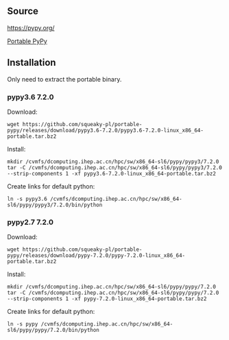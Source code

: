 ## Source

<https://pypy.org/>

[Portable PyPy](https://github.com/squeaky-pl/portable-pypy)


## Installation

Only need to extract the portable binary.

### pypy3.6 7.2.0

Download:

```
wget https://github.com/squeaky-pl/portable-pypy/releases/download/pypy3.6-7.2.0/pypy3.6-7.2.0-linux_x86_64-portable.tar.bz2
```

Install:

```
mkdir /cvmfs/dcomputing.ihep.ac.cn/hpc/sw/x86_64-sl6/pypy/pypy3/7.2.0
tar -C /cvmfs/dcomputing.ihep.ac.cn/hpc/sw/x86_64-sl6/pypy/pypy3/7.2.0 --strip-components 1 -xf pypy3.6-7.2.0-linux_x86_64-portable.tar.bz2
```

Create links for default python:

```
ln -s pypy3.6 /cvmfs/dcomputing.ihep.ac.cn/hpc/sw/x86_64-sl6/pypy/pypy3/7.2.0/bin/python
```

### pypy2.7 7.2.0

Download:

```
wget https://github.com/squeaky-pl/portable-pypy/releases/download/pypy-7.2.0/pypy-7.2.0-linux_x86_64-portable.tar.bz2
```

Install:

```
mkdir /cvmfs/dcomputing.ihep.ac.cn/hpc/sw/x86_64-sl6/pypy/pypy/7.2.0
tar -C /cvmfs/dcomputing.ihep.ac.cn/hpc/sw/x86_64-sl6/pypy/pypy/7.2.0 --strip-components 1 -xf pypy-7.2.0-linux_x86_64-portable.tar.bz2
```

Create links for default python:

```
ln -s pypy /cvmfs/dcomputing.ihep.ac.cn/hpc/sw/x86_64-sl6/pypy/pypy/7.2.0/bin/python
```
